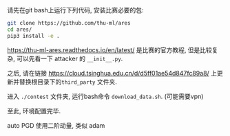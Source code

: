 请先在git bash上运行下列代码, 安装比赛必要的包:

```bash
git clone https://github.com/thu-ml/ares
cd ares/
pip3 install -e .
```

https://thu-ml-ares.readthedocs.io/en/latest/ 是比赛的官方教程, 但是比较复杂, 可以先看一下 attacker 的 `__init__.py`.

之后, 请在链接 https://cloud.tsinghua.edu.cn/d/d5ff01ae54d847fc89a8/ 上更新并替换根目录下的`third_party` 文件夹.

进入 `./contest` 文件夹, 运行bash命令 `download_data.sh`. (可能需要vpn)

至此, 环境配置完毕.





auto PGD 使用二阶动量, 类似 adam

